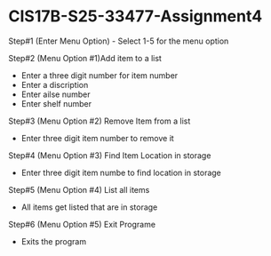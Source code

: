 # CIS17B-S25-33477-Assignment4

Step#1 (Enter Menu Option)
	- Select 1-5 for the menu option

Step#2 (Menu Option #1)Add item to a list
- Enter a three digit number for item number
- Enter a discription
- Enter ailse number
- Enter shelf number

Step#3 (Menu Option #2) Remove Item from a list
- Enter three digit item number to remove it

Step#4 (Menu Option #3) Find Item Location in storage
- Enter three digit item numbe to find location in storage

Step#5 (Menu Option #4) List all items
- All items get listed that are in storage

Step#6 (Menu Option #5) Exit Programe
- Exits the program